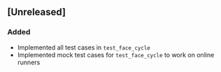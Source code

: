 ## [Unreleased]

### Added
- Implemented all test cases in `test_face_cycle`
- Implemented mock test cases for `test_face_cycle` to work on online runners
